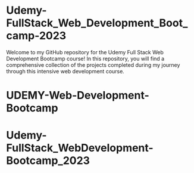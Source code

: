 # Udemy-FullStack_Web_Development_Boot_camp-2023
Welcome to my GitHub repository for the Udemy Full Stack Web Development Bootcamp course! In this repository, you will find a comprehensive collection of the projects completed during my journey through this intensive web development course.
# UDEMY-Web-Development-Bootcamp
# Udemy-FullStack_WebDevelopment-Bootcamp_2023
